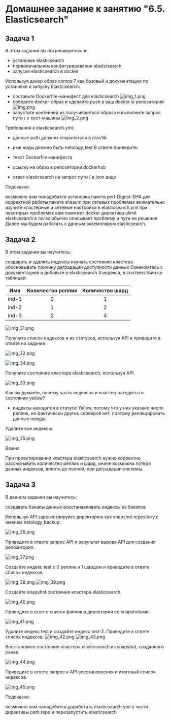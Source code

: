 # Домашнее задание к занятию "6.5. Elasticsearch"
## Задача 1
В этом задании вы потренируетесь в:

- установке elasticsearch
- первоначальном конфигурировании elastcisearch
- запуске elasticsearch в docker 

Используя докер образ centos:7 как базовый и документацию по установке и запуску Elastcisearch:

- составьте Dockerfile-манифест для elasticsearch
![img_1.png](img_1.png)
- соберите docker-образ и сделайте push в ваш docker.io репозиторий
![img.png](img.png)
- запустите контейнер из получившегося образа и выполните запрос пути / c хост-машины
![img_2.png](img_2.png)

Требования к elasticsearch.yml:

- данные path должны сохраняться в /var/lib
- имя ноды должно быть netology_test
В ответе приведите:

- текст Dockerfile манифеста
- ссылку на образ в репозитории dockerhub
- ответ elasticsearch на запрос пути / в json виде

Подсказки:

возможно вам понадобится установка пакета perl-Digest-SHA для корректной работы пакета shasum
при сетевых проблемах внимательно изучите кластерные и сетевые настройки в elasticsearch.yml
при некоторых проблемах вам поможет docker директива ulimit
elasticsearch в логах обычно описывает проблему и пути ее решения
Далее мы будем работать с данным экземпляром elasticsearch.

## Задача 2
В этом задании вы научитесь:

создавать и удалять индексы
изучать состояние кластера
обосновывать причину деградации доступности данных
Ознакомтесь с документацией и добавьте в elasticsearch 3 индекса, в соответствии со таблицей:

|Имя	|Количество реплик	| Количество шард |
| ------------- |:-------------:|:---------------:|
|ind-1	|0	|        1        |
|ind-2	|1	|        2        |
|ind-3	|2	|        4        |

![img_31.png](img_31.png)

Получите список индексов и их статусов, используя API и приведите в ответе на задание.

![img_32.png](img_32.png)

![img_34.png](img_34.png)

Получите состояние кластера elasticsearch, используя API.

![img_33.png](img_33.png)

Как вы думаете, почему часть индексов и кластер находится в состоянии yellow?

- индексы находятся в статусе Yellow, потому что у них указано число реплик, но фактически других серверов нет, поэтому реплицировать данные некуда.

Удалите все индексы.

![img_35.png](img_35.png)

Важно

При проектировании кластера elasticsearch нужно корректно рассчитывать количество реплик и шард, иначе возможна потеря данных индексов, вплоть до полной, при деградации системы.

## Задача 3
В данном задании вы научитесь:

создавать бэкапы данных
восстанавливать индексы из бэкапов

Используя API зарегистрируйте директорию как snapshot repository c именем netology_backup.

![img_36.png](img_36.png)

Приведите в ответе запрос API и результат вызова API для создания репозитория.

![img_37.png](img_37.png)

Создайте индекс test с 0 реплик и 1 шардом и приведите в ответе список индексов.

![img_38.png](img_38.png)
![img_39.png](img_39.png)

Создайте snapshot состояния кластера elasticsearch.

![img_40.png](img_40.png)

Приведите в ответе список файлов в директории со snapshotами.

![img_41.png](img_41.png)

Удалите индекс test и создайте индекс test-2. Приведите в ответе список индексов.
![img_42.png](img_42.png)
![img_43.png](img_43.png)

Восстановите состояние кластера elasticsearch из snapshot, созданного ранее.

![img_44.png](img_44.png)

Приведите в ответе запрос к API восстановления и итоговый список индексов.

![img_45.png](img_45.png)

Подсказки:

возможно вам понадобится доработать elasticsearch.yml в части директивы path.repo и перезапустить elasticsearch